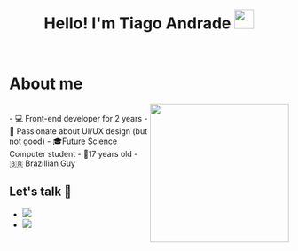 <h1 align="center"><b>Hello! I'm Tiago Andrade </b><img src="https://media.giphy.com/media/hvRJCLFzcasrR4ia7z/giphy.gif" width="35"></h1>

<br>

<div id="about">
  <h1>About me</h1>
  <picture><img src="https://media.tenor.com/q9s_XmoedE8AAAAj/piske-usagi.gif" width=250px align="right"></picture> 
  <br>
  - 💻 Front-end developer for 2 years
  - 🎨 Passionate about UI/UX design (but not good)
  - 🎓Future Science Computer student
  - 👦17 years old
  - 🇧🇷 Brazillian Guy
</div>



<div id="connections">
 <h2>Let's talk 📢</h2>
  <ul>
    <li>
      <a href="mailto: tiagobbandrade2704@gmail.com" target="_blank">
        <img src="https://img.shields.io/badge/Gmail-D14836?style=for-the-badge&logo=gmail&logoColor=white">
      </a>
    </li>
    <li>
      <a href="https://www.linkedin.com/in/tiagobba" target="_blank">
        <img src="https://img.shields.io/badge/LinkedIn-0077B5?style=for-the-badge&logo=linkedin&logoColor=white">
      </a>
    </li>
  </ul>
</div>

